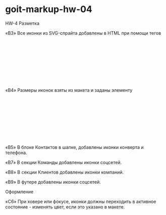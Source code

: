 # goit-markup-hw-04

HW-4 Разметка​

«B3» Все иконки из SVG-спрайта добавлены в HTML при помощи тегов <svg> и <use>

«B4» Размеры иконок взяты из макета и заданы элементу <svg> в HTML-файле.

«B5» В блоке Контактов в шапке, добавлены иконки конверта и телефона.

«B7» В секции Команды добавлены иконки соцсетей.

«B8» В секции Клиентов добавлены иконки компаний.

«B9» В футере добавлены иконки соцсетей.

Оформление​

«C6» При ховере или фокусе, иконки должны переходить в активное состояние - изменять цвет, если это
указано в макете.
